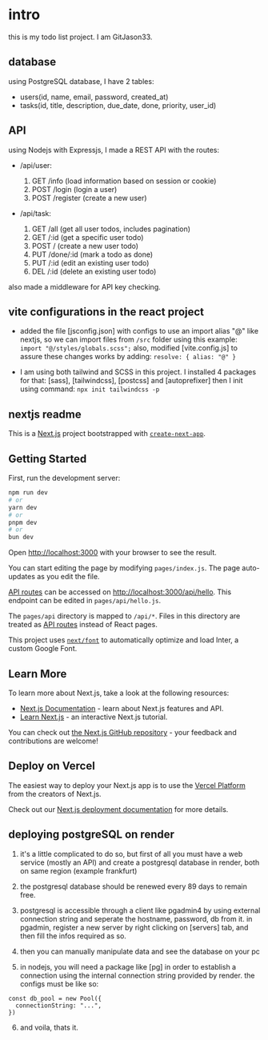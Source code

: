 # intro

this is my todo list project. I am GitJason33.

## database

using PostgreSQL database, I have 2 tables:
- users(id, name, email, password, created_at)
- tasks(id, title, description, due_date, done, priority, user_id)

## API

using Nodejs with Expressjs, I made a REST API with the routes:
- /api/user:
  1. GET  /info (load information based on session or cookie)
  2. POST /login (login a user)
  3. POST /register (create a new user)

- /api/task:
  1. GET  /all      (get all user todos, includes pagination)
  2. GET  /:id      (get a specific user todo)
  3. POST /         (create a new user todo)
  4. PUT  /done/:id (mark a todo as done)
  5. PUT  /:id      (edit an existing user todo)
  6. DEL  /:id      (delete an existing user todo)

also made a middleware for API key checking.


## vite configurations in the react project

- added the file [jsconfig.json] with configs to use an import alias "@" like nextjs, 
  so we can import files from `/src` folder using this example: 
  `import "@/styles/globals.scss";`
  also, modified [vite.config.js] to assure these changes works by adding: 
  `resolve: { alias: "@" }`

- I am using both tailwind and SCSS in this project. I installed 4 packages for that: 
  [sass], [tailwindcss], [postcss] and [autoprefixer] then I init using command: 
  `npx init tailwindcss -p`


## nextjs readme

This is a [Next.js](https://nextjs.org/) project bootstrapped with [`create-next-app`](https://github.com/vercel/next.js/tree/canary/packages/create-next-app).

## Getting Started

First, run the development server:

```bash
npm run dev
# or
yarn dev
# or
pnpm dev
# or
bun dev
```

Open [http://localhost:3000](http://localhost:3000) with your browser to see the result.

You can start editing the page by modifying `pages/index.js`. The page auto-updates as you edit the file.

[API routes](https://nextjs.org/docs/api-routes/introduction) can be accessed on [http://localhost:3000/api/hello](http://localhost:3000/api/hello). This endpoint can be edited in `pages/api/hello.js`.

The `pages/api` directory is mapped to `/api/*`. Files in this directory are treated as [API routes](https://nextjs.org/docs/api-routes/introduction) instead of React pages.

This project uses [`next/font`](https://nextjs.org/docs/basic-features/font-optimization) to automatically optimize and load Inter, a custom Google Font.

## Learn More

To learn more about Next.js, take a look at the following resources:

- [Next.js Documentation](https://nextjs.org/docs) - learn about Next.js features and API.
- [Learn Next.js](https://nextjs.org/learn) - an interactive Next.js tutorial.

You can check out [the Next.js GitHub repository](https://github.com/vercel/next.js/) - your feedback and contributions are welcome!

## Deploy on Vercel

The easiest way to deploy your Next.js app is to use the [Vercel Platform](https://vercel.com/new?utm_medium=default-template&filter=next.js&utm_source=create-next-app&utm_campaign=create-next-app-readme) from the creators of Next.js.

Check out our [Next.js deployment documentation](https://nextjs.org/docs/deployment) for more details.


## deploying postgreSQL on render

1. it's a little complicated to do so, but first of all you must have a web service 
(mostly an API) and create a postgresql database in render, both on same region 
(example frankfurt)

2. the postgresql database should be renewed every 89 days to remain free.

3. postgresql is accessible through a client like pgadmin4 by using external
connection string and seperate the hostname, password, db from it. 
in pgadmin, register a new server by right clicking on [servers] tab, and 
then fill the infos required as so.

4. then you can manually manipulate data and see the database on your pc

5. in nodejs, you will need a package like [pg] in order to establish a connection
using the internal connection string provided by render. the configs must be like so:
```
const db_pool = new Pool({
  connectionString: "...",
})
```

6. and voila, thats it.